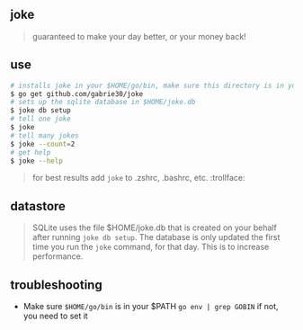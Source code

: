 ## joke

> guaranteed to make your day better, or your money back!

## use

```bash
# installs joke in your $HOME/go/bin, make sure this directory is in your $PATH
$ go get github.com/gabrie30/joke
# sets up the sqlite database in $HOME/joke.db
$ joke db setup
# tell one joke
$ joke
# tell many jokes
$ joke --count=2
# get help
$ joke --help
```

> for best results add `joke` to .zshrc, .bashrc, etc.  :trollface:

## datastore

> SQLite uses the file $HOME/joke.db that is created on your behalf after running `joke db setup`. The database is only updated the first time you run the `joke` command, for that day. This is to increase performance.

## troubleshooting

- Make sure `$HOME/go/bin` is in your $PATH `go env | grep GOBIN` if not, you need to set it
